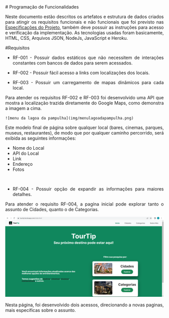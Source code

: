 <div align="justify"> 
# Programação de Funcionalidades

Neste documento estão descritos os artefatos e estrutura de dados criados para atingir os requisitos funcionais e não funcionais que foi previsto nas <a href="./specification.md">Especificações do Projeto</a>, também deve possuir as instruções para acesso e verificação da implementação. As tecnologias usadas foram basicamente, HTML, CSS, Arquivos JSON, NodeJs, JavaScript e Heroku.

#Requisitos 
* RF-001 - Possuir dados estáticos que não necessitem de interações constantes com bancos de dados para serem acessados.
  

 * RF-002 - Possuir fácil acesso a links com localizações dos locais.
 * RF-003 - Possuir um carregamento de mapas dinâmicos para cada local.
 
  Para atender os requisitos RF-002 e RF-003 foi desenvolvido uma API que mostra a localização trazida diretamente do Google Maps, como demonstra a imagem a cima. 

    ![menu da lagoa da pampulha](img/menulagoadapampulha.png)

  Este modelo final de página sobre qualquer local (bares, cinemas, parques, museus, restaurantes), de modo que por qualquer caminho percorrido, será exibida as seguintes informações:
   * Nome do Local
   * API do Local
   * Link
   * Endereço  
   * Fotos

<br/>
    
  * RF-004 - Possuir opção de expandir as informações para maiores detalhes. 

  Para atender o requisito RF-004, a pagína inicial pode explorar tanto o assunto de Cidades, quanto o de Categorias.

  ![menu Tela Inicial](img/menutelainicial.png)

  Nesta página, foi desenvolvido dois acessos, direcionando a novas paginas, mais especificas sobre o assunto.
  
  <br/>